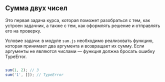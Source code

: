 ## Сумма двух чисел

Это первая задача курса, которая поможет разобраться с тем, как устроен задачник, а также с тем, как оформлять решение
и отправлять его на проверку.

Условие задачи: в модуле `sum.js` необходимо реализовать функцию, которая принимает два аргумента и возвращает их 
сумму. Если аргументы не являются числами — функция должна бросать ошибку TypeError. 

```js

sum(1, 2); // 3
sum('1', []); // TypeError

```